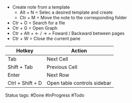 * Create note from a template
	* Alt + N  = Selec a desired template and create
	* Ctr + M = Move the note to the corresponding folder
* Ctr + O = Search for a file
* Ctr + G = Open Graph
* Ctr + Alt + <- / -> = Foward / Backward between pages
* Ctr + W = Close the current pane


| Hotkey          | Action                      |
| ---------------- | --------------------------- |
| Tab              | Next Cell                   |
| Shift + Tab      | Previous Cell               |
| Enter            | Next Row                    |
| Ctrl + Shift + D | Open table controls sidebar |

Status tags:
#Done 
#InProgress 
#Todo 


<u></u>